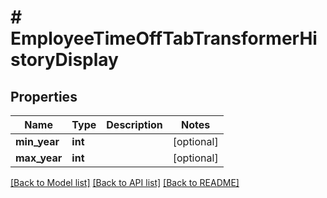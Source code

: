 # # EmployeeTimeOffTabTransformerHistoryDisplay

## Properties

Name | Type | Description | Notes
------------ | ------------- | ------------- | -------------
**min_year** | **int** |  | [optional]
**max_year** | **int** |  | [optional]

[[Back to Model list]](../../README.md#models) [[Back to API list]](../../README.md#endpoints) [[Back to README]](../../README.md)
